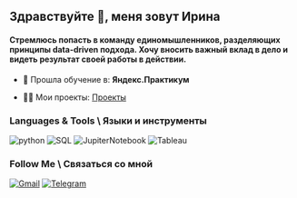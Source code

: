 <h2 align="left">Здравствуйте 👋, меня зовут Ирина</h2>

<h4 align="left">Стремлюсь попасть в команду единомышленников, разделяющих принципы data-driven подхода. Хочу вносить важный вклад в дело и видеть результат своей работы в действии. </h4>

- 🌱 Прошла обучение в: **Яндекс.Практикум**

- 👨‍💻 Мои проекты: [Проекты](https://github.com/IrinaDityateva/yandex-praktikum-projects)

### Languages & Tools \ Языки и инструменты
![python](https://img.shields.io/badge/-Python-69b5cc?style=for-the-badge&logo=Python)
![SQL](https://img.shields.io/badge/-SQL-69b5cc?style=for-the-badge&logo=PostgreSQL)
![JupiterNotebook](https://img.shields.io/badge/-JupyterHub-69b5cc?style=for-the-badge&logo=Jupyter)
![Tableau](https://img.shields.io/badge/-Tableau-69b5cc?style=for-the-badge&logo=Tableau)

### Follow Me \ Связаться со мной
[![Gmail](https://img.shields.io/badge/-mail-69b5cc?style=for-the-badge&logo=Gmail)](mailto:kivspb88@gmail.com)
[![Telegram](https://img.shields.io/badge/-Telegram-69b5cc?style=for-the-badge&logo=Telegram)](https://t.me/irina_dit)

